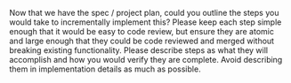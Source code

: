 Now that we have the spec / project plan, could you outline the steps you would take to incrementally implement this?  Please keep each step simple enough that it would be easy to code review, but ensure they are atomic and large enough that they could be code reviewed and merged without breaking existing functionality.  Please describe steps as what they will accomplish and how you would verify they are complete.  Avoid describing them in implementation details as much as possible.